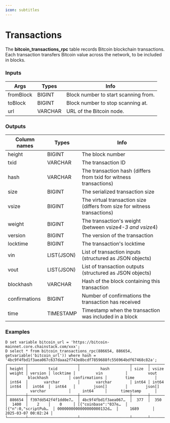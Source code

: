 ```yaml
---
icon: subtitles
---
```


# Transactions

The **bitcoin\_transactions\_rpc** table records Bitcoin blockchain transactions. Each transaction transfers Bitcoin value across the network, to be included in blocks.&#x20;

### **Inputs**

| Args      | Types   | Info                                 |
| --------- | ------- | ------------------------------------ |
| fromBlock | BIGINT  | Block number to start scanning from. |
| toBlock   | BIGINT  | Block number to stop scanning at.    |
| url       | VARCHAR | URL of the Bitcoin node.             |

### **Outputs**

| Column names  | Types      | Info                                                                         |
| ------------- | ---------- | ---------------------------------------------------------------------------- |
| height        | BIGINT     | The block number                                                             |
| txid          | VARCHAR    | The transaction ID                                                           |
| hash          | VARCHAR    | The transaction hash (differs from txid for witness transactions)            |
| size          | BIGINT     | The serialized transaction size                                              |
| vsize         | BIGINT     | The virtual transaction size (differs from size for witness transactions)    |
| weight        | BIGINT     | The transaction's weight (between vsiz&#x65;_&#x34;-3 and vsiz&#x65;_&#x34;) |
| version       | BIGINT     | The version of the transaction                                               |
| locktime      | BIGINT     | The transaction's locktime                                                   |
| vin           | LIST(JSON) | List of transaction inputs (structured as JSON objects)                      |
| vout          | LIST(JSON) | List of transaction outputs (structured as JSON objects)                     |
| blockhash     | VARCHAR    | Hash of the block containing this transaction                                |
| confirmations | BIGINT     | Number of confirmations the transaction has received                         |
| time          | TIMESTAMP  | Timestamp when the transaction was included in a block                       |

### Examples

```
D set variable bitcoin_url = 'https://bitcoin-mainnet.core.chainstack.com/xxx';
D select * from bitcoin_transactions_rpc(886654, 886654, getvariable('bitcoin_url')) where hash = '4bc9f4fbd1f3aea067c637daaa2f743e8bcdf7859688fc556964bdf67468c82a';
┌────────┬──────────────────────┬──────────────────────┬───────┬───────┬────────┬─────────┬──────────┬──────────────────────┬──────────────────────┬───────────────────────────┬───────────────┬─────────────────────┐
│ height │         txid         │         hash         │ size  │ vsize │ weight │ version │ locktime │         vin          │         vout         │         blockhash         │ confirmations │        time         │
│ int64  │       varchar        │       varchar        │ int64 │ int64 │ int64  │  int64  │  int64   │        json[]        │        json[]        │          varchar          │     int64     │      timestamp      │
├────────┼──────────────────────┼──────────────────────┼───────┼───────┼────────┼─────────┼──────────┼──────────────────────┼──────────────────────┼───────────────────────────┼───────────────┼─────────────────────┤
│ 886654 │ f397dd542f4f1dd0e7…  │ 4bc9f4fbd1f3aea067…  │  377  │  350  │  1400  │    2    │    0     │ [{"coinbase":"037e…  │ [{"n":0,"scriptPub…  │ 0000000000000000000132d…  │     1689      │ 2025-03-07 00:02:24 │
└────────┴──────────────────────┴──────────────────────┴───────┴───────┴────────┴─────────┴──────────┴──────────────────────┴──────────────────────┴───────────────────────────┴───────────────┴─────────────────────┘
```
